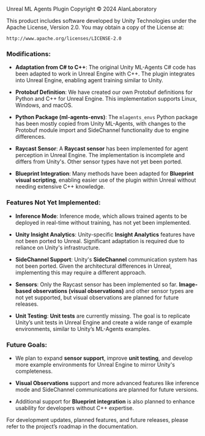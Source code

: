 Unreal ML Agents Plugin Copyright © 2024 AlanLaboratory

This product includes software developed by Unity Technologies under the Apache License, Version 2.0. You may obtain
a copy of the License at:

    http://www.apache.org/licenses/LICENSE-2.0

### Modifications:

- **Adaptation from C# to C++**: The original Unity ML-Agents C# code has been adapted to work in Unreal Engine with C++.
  The plugin integrates into Unreal Engine, enabling agent training similar to Unity.

- **Protobuf Definition**: We have created our own Protobuf definitions for Python and C++ for Unreal Engine. This
  implementation supports Linux, Windows, and macOS.

- **Python Package (ml-agents-envs)**: The `mlagents_envs` Python package has been mostly copied from Unity ML-Agents,
  with changes to the Protobuf module import and SideChannel functionality due to engine differences.

- **Raycast Sensor**: A **Raycast sensor** has been implemented for agent perception in Unreal Engine. The implementation
  is incomplete and differs from Unity's. Other sensor types have not yet been ported.

- **Blueprint Integration**: Many methods have been adapted for **Blueprint visual scripting**, enabling easier use of
  the plugin within Unreal without needing extensive C++ knowledge.

### Features Not Yet Implemented:

- **Inference Mode**: Inference mode, which allows trained agents to be deployed in real-time without training, has not
  yet been implemented.

- **Unity Insight Analytics**: Unity-specific **Insight Analytics** features have not been ported to Unreal. Significant
  adaptation is required due to reliance on Unity's infrastructure.

- **SideChannel Support**: Unity's **SideChannel** communication system has not been ported. Given the architectural
  differences in Unreal, implementing this may require a different approach.

- **Sensors**: Only the Raycast sensor has been implemented so far. **Image-based observations (visual observations)**
  and other sensor types are not yet supported, but visual observations are planned for future releases.

- **Unit Testing**: **Unit tests** are currently missing. The goal is to replicate Unity’s unit tests in Unreal Engine
  and create a wide range of example environments, similar to Unity’s ML-Agents examples.

### Future Goals:

- We plan to expand **sensor support**, improve **unit testing**, and develop more example environments for Unreal
  Engine to mirror Unity's completeness.

- **Visual Observations** support and more advanced features like inference mode and SideChannel communications are planned
  for future versions.

- Additional support for **Blueprint integration** is also planned to enhance usability for developers without C++ expertise.

For development updates, planned features, and future releases, please refer to the project’s roadmap in the documentation.
